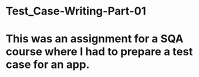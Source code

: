 # Test_Case-Writing-Part-01
# This was an assignment for a SQA course where I had to prepare a test case for an app.
